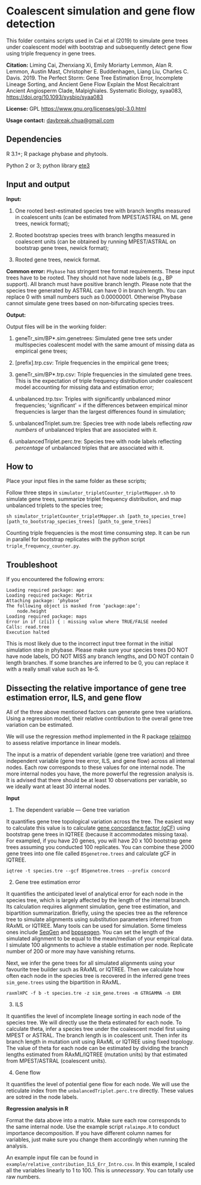 # Coalescent simulation and gene flow detection

This folder contains scripts used in Cai et al (2019) to simulate gene trees under coalescent model with bootstrap and subsequently detect gene flow using triple frequency in gene trees.
<div id="citation"></div>

<b>Citation:</b> Liming Cai, Zhenxiang Xi, Emily Moriarty Lemmon, Alan R. Lemmon, Austin Mast, Christopher E. Buddenhagen, Liang Liu, Charles C. Davis. 2019. The Perfect Storm: Gene Tree Estimation Error, Incomplete Lineage Sorting, and Ancient Gene Flow Explain the Most Recalcitrant Ancient Angiosperm Clade, Malpighiales. Systematic Biology, syaa083, https://doi.org/10.1093/sysbio/syaa083

<b>License:</b> GPL https://www.gnu.org/licenses/gpl-3.0.html

<b>Usage contact:</b> [daybreak.chua@gmail.com](mailto:daybreak.chua@gmail.com)


## Dependencies

R 3.1+; R package phybase and phytools.

Python 2 or 3; python library [ete3](http://etetoolkit.org/docs/2.3/index.html)

## Input and output

<b>Input:</b> 

1. One rooted best-estimated species tree with branch lengths measured in coalescent units (can be estimated from MPEST/ASTRAL on ML gene trees, newick format);

2. Rooted bootstrap species trees with branch lengths measured in coalescent units (can be obtained by running MPEST/ASTRAL on bootstrap gene trees, newick format);

3. Rooted gene trees, newick format.

**Common error:** `Phybase` has stringent tree format requirements. These input trees have to be rooted. They should not have node labels (e.g., BP support). All branch must have positive branch length. Please note that the species tree generated by ASTRAL can have 0 in branch length. You can replace 0 with small numbers such as 0.00000001. Otherwise Phybase cannot simulate gene trees based on non-bifurcating species trees.

<b>Output:</b> 

Output files will be in the working folder:

1. geneTr_sim/BP*.sim.genetrees: Simulated gene tree sets under multispecies coalescent model with the same amount of missing data as empirical gene trees;

2. [prefix].trp.csv: Triple frequencies in the empirical gene trees; 

3. geneTr_sim/BP*.trp.csv: Triple frequencies in the simulated gene trees. This is the expectation of triple frequency distribution under coalescent model accounting for missing data and estimation error;

4. unbalanced.trp.tsv: Triples with significantly unbalanced minor frequencies; 'significant' = if the differences between empirical minor frequencies is larger than the largest differences found in simulation;

5. unbalancedTriplet.sum.tre: Species tree with node labels reflecting *raw numbers* of unbalanced triples that are associated with it.

6. unbalancedTriplet.perc.tre: Species tree with node labels reflecting *percentage* of unbalanced triples that are associated with it.

## How to

Place your input files in the same folder as these scripts;

Follow three steps in `simulator_tripletCounter_tripletMapper.sh` to simulate gene trees, summarize triplet frequency distribution, and map unbalanced triplets to the species tree;

```
sh simulator_tripletCounter_tripletMapper.sh [path_to_species_tree] [path_to_bootstrap_species_trees] [path_to_gene_trees]
```

Counting triple frequencies is the most time consuming step. It can be run in parallel for bootstrap replicates with the python script `triple_frequency_counter.py`. 

## Troubleshoot

If you encountered the following errors:
```
Loading required package: ape
Loading required package: Matrix
Attaching package: ‘phybase’
The following object is masked from ‘package:ape’:
    node.height
Loading required package: maps
Error in if (z[i]) { : missing value where TRUE/FALSE needed
Calls: read.tree
Execution halted
```
This is most likely due to the incorrect input tree format in the initial simulation step in phybase. Please make sure your species trees DO NOT have node labels, DO NOT MISS any branch lengths, and DO NOT contain 0 length branches. If some branches are inferred to be 0, you can replace it with a really small value such as 1e-5.

## Dissecting the relative importance of gene tree estimation error, ILS, and gene flow

All of the three above mentioned factors can generate gene tree variations. Using a regression model, their relative contribution to the overall gene tree variation can be estimated.

We will use the regression method implemented in the R package [relaimpo](https://cran.r-project.org/web/packages/relaimpo/relaimpo.pdf) to assess relative importance in linear models.

The input is a matrix of dependent variable (gene tree variation) and three independent variable (gene tree error, ILS, and gene flow) across all internal nodes. Each row corresponds to these values for one internal node. The more internal nodes you have, the more powerful the regression analysis is. It is advised that there should be at least 10 observations per variable, so we ideally want at least 30 internal nodes.

<b>Input</b> 

1. The dependent variable — Gene tree variation

It quantifies gene tree topological variation across the tree. The easiest way to calculate this value is to calculate [gene concordance factor (gCF)](http://www.iqtree.org/doc/Concordance-Factor) using bootstrap gene trees in IQTREE (because it accommodates missing taxa). For exampled, if you have 20 genes, you will have 20 x 100 bootstrap gene trees assuming you conducted 100 replicates. You can combine these 2000 gene trees into one file called `BSgenetree.trees` and calculate gCF in IQTREE.

```
iqtree -t species.tre --gcf BSgenetree.trees --prefix concord
```

2. Gene tree estimation error

It quantifies the anticipated level of analytical error for each node in the species tree, which is largely affected by the length of the internal branch. Its calculation requires alignment simulation, gene tree estimation, and bipartition summarization. Briefly, using the species tree as the reference tree to simulate alignments using substitution parameters inferred from RAxML or IQTREE. Many tools can be used for simulation. Some timeless ones include [SeqGen](http://tree.bio.ed.ac.uk/software/seqgen/) and [bppseqgen](file:///Users/limingcai/Downloads/bppsuite.html#bppseqgen). You can set the length of the simulated alignment to be equal to the mean/median of your empirical data. I simulate 100 alignments to achieve a stable estimation per node. Replicate number of 200 or more may have vanishing returns.

Next, we infer the gene trees for all simulated alignments using your favourite tree builder such as RAxML or IQTREE. Then we calculate how often each node in the species tree is recovered in the inferred gene trees `sim_gene.trees` using the bipartition in RAxML.

```
raxmlHPC -f b -t species.tre -z sim_gene.trees -m GTRGAMMA -n ERR
```

3. ILS

It quantifies the level of incomplete lineage sorting in each node of the species tree. We will directly use the theta estimated for each node. To calculate theta, infer a species tree under the coalescent model first using MPEST or ASTRAL. The branch length is in coalescent unit. Then infer its branch length in mutation unit using RAxML or IQTREE using fixed topology. The value of theta for each node can be estimated by dividing the branch lengths estimated from RAxML/IQTREE (mutation units) by that estimated from MPEST/ASTRAL (coalescent units). 

4. Gene flow

It quantifies the level of potential gene flow for each node. We will use the reticulate index from the `unbalancedTriplet.perc.tre` directly. These values are sotred in the node labels.

<b>Regression analysis in R</b> 

Format the data above into a matrix. Make sure each row corresponds to the same internal node. Use the example script `ralaimpo.R` to conduct importance decomposition. If you have different column names for variables, just make sure you change them accordingly when running the analysis.

An example input file can be found in `example/relative_contribution_ILS_Err_Intro.csv`. In this example, I scaled all the variables linearly to 1 to 100. This is *unnecessary*. You can totally use raw numbers. 